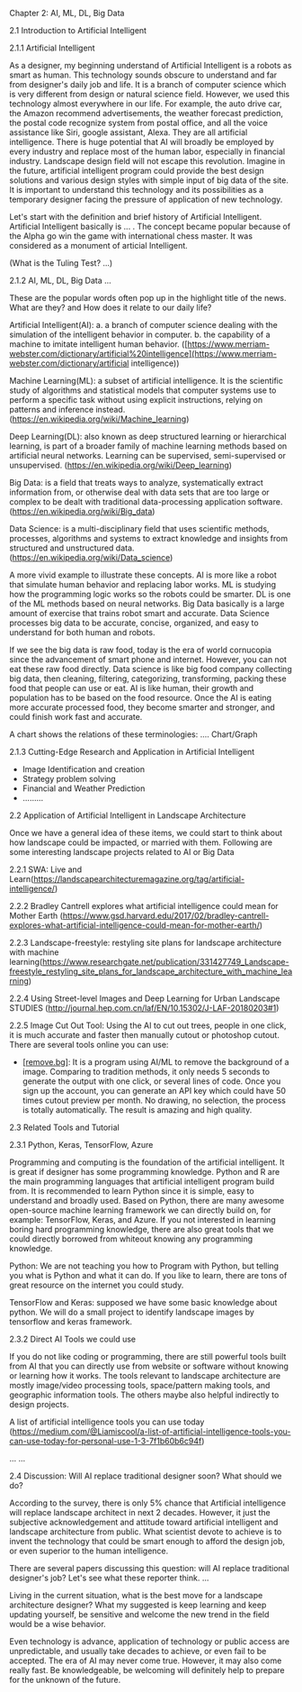 Chapter 2: AI, ML, DL, Big Data

2.1 Introduction to Artificial Intelligent

2.1.1 Artificial Intelligent

As a designer, my beginning understand of Artificial Intelligent is a robots as smart as human. This technology sounds obscure to understand and far from designer's daily job and life. It is a branch of computer science which is very different from design or natural science field. However, we used this technology almost everywhere in our life. For example, the auto drive car, the Amazon recommend advertisements, the weather forecast prediction, the postal code recognize system from postal office, and all the voice assistance like Siri, google assistant, Alexa. They are all artificial intelligence. There is huge potential that AI will broadly be employed by every industry and replace most of the human labor, especially in financial industry. Landscape design field will not escape this revolution. Imagine in the future, artificial intelligent program could provide the best design solutions and various design styles with simple input of big data of the site. It is important to understand this technology and its possibilities as a temporary designer facing the pressure of application of new technology.

Let's start with the definition and brief history of Artificial Intelligent. Artificial Intelligent basically is ... . The concept became popular because of the Alpha go win the game with international chess master. It was considered as a monument of articial Intelligent. 

(What is the Tuling Test? ...)



2.1.2 AI, ML, DL, Big Data ...

These are the popular words often pop up in the highlight title of the news. What are they? and How does it relate to our daily life?

Artificial Intelligent(AI): a. a branch of computer science dealing with the simulation of the intelligent behavior in computer. b. the capability of a machine to imitate intelligent human behavior. ([https://www.merriam-webster.com/dictionary/artificial%20intelligence](https://www.merriam-webster.com/dictionary/artificial intelligence))

Machine Learning(ML): a subset of artificial intelligence. It is the scientific study of algorithms and statistical models that computer systems use to perform a specific task without using explicit instructions, relying on patterns and inference instead. (https://en.wikipedia.org/wiki/Machine_learning)

Deep Learning(DL): also known as deep structured learning or hierarchical learning, is part of a broader family of machine learning methods based on artificial neural networks. Learning can be supervised, semi-supervised or unsupervised. (https://en.wikipedia.org/wiki/Deep_learning)

Big Data: is a field that treats ways to analyze, systematically extract information from, or otherwise deal with data sets that are too large or complex to be dealt with traditional data-processing application software. (https://en.wikipedia.org/wiki/Big_data)

Data Science: is a multi-disciplinary field that uses scientific methods, processes, algorithms and systems to extract knowledge and insights from structured and unstructured data. (https://en.wikipedia.org/wiki/Data_science)



A more vivid example to illustrate these concepts. AI is more like a robot that simulate human behavior and replacing labor works. ML is studying how the programming logic works so the robots could be smarter. DL is one of the ML methods based on neural networks. Big Data basically is a large amount of exercise that trains robot smart and accurate. Data Science processes big data to be accurate, concise, organized, and easy to understand for both human and robots. 

If we see the big data is raw food, today is the era of world cornucopia since the advancement of smart phone and internet. However, you can not eat these raw food directly. Data science is like big food company collecting big data, then cleaning, filtering, categorizing, transforming, packing these food that people can use or eat. AI is like human, their growth and population has to be based on the food resource. Once the AI is eating more accurate processed food, they become smarter and stronger, and could finish work fast and accurate. 



A chart shows the relations of these terminologies: .... Chart/Graph



2.1.3 Cutting-Edge Research and Application in Artificial Intelligent

- Image Identification and creation
- Strategy problem solving
- Financial and  Weather Prediction
- .........



2.2 Application of Artificial Intelligent in Landscape Architecture

Once we have a general idea of these items, we could start to think about how landscape could be impacted, or married with them. Following are some interesting landscape projects related to AI or Big Data

2.2.1 SWA: Live and Learn(https://landscapearchitecturemagazine.org/tag/artificial-intelligence/)

2.2.2 Bradley Cantrell explores what artificial intelligence could mean for Mother Earth (https://www.gsd.harvard.edu/2017/02/bradley-cantrell-explores-what-artificial-intelligence-could-mean-for-mother-earth/)

2.2.3 Landscape-freestyle: restyling site plans for landscape architecture with machine learning(https://www.researchgate.net/publication/331427749_Landscape-freestyle_restyling_site_plans_for_landscape_architecture_with_machine_learning)

2.2.4 Using Street-level Images and Deep Learning for Urban Landscape STUDIES (http://journal.hep.com.cn/laf/EN/10.15302/J-LAF-20180203#1)

2.2.5 Image Cut Out Tool: Using the AI to cut out trees, people in one click, it is much accurate and faster then manually cutout or photoshop cutout. There are several tools online you can use: 

- [[remove.bg]](https://www.remove.bg/): It is a program using AI/ML to remove the background of a image. Comparing to tradition methods, it only needs 5 seconds to generate the output with one click, or several lines of code. Once you sign up the account, you can generate an API key which could have 50 times cutout preview per month. No drawing, no selection, the process is totally automatically. The result is amazing and high quality.





2.3 Related Tools and Tutorial

2.3.1 Python, Keras, TensorFlow, Azure

Programming and computing is the foundation of the artificial intelligent. It is great if designer has some programming knowledge. Python and R are the main programming languages that artificial intelligent program build from. It is recommended to learn Python since it is simple, easy to understand and broadly used. Based on Python, there are many awesome open-source machine learning framework we can directly build on, for example: TensorFlow, Keras, and Azure. If you not interested in learning boring hard programming knowledge, there are also great tools that we could directly borrowed from whiteout knowing any programming knowledge.  

Python: We are not teaching you how to Program with Python, but telling you what is Python and what it can do. If you like to learn, there are tons of great resource on the internet you could study.

TensorFlow and Keras: supposed we have some basic knowledge about python. We will do a small project to identify landscape images by tensorflow and keras framework.



2.3.2 Direct AI Tools we could use

If you do not like coding or programming, there are still powerful tools built from AI that you can directly use from website or software without knowing or learning how it works. The tools relevant to landscape architecture are mostly image/video processing tools, space/pattern making tools, and geographic information tools. The others maybe also helpful indirectly to design projects.

A list of artificial intelligence tools you can use today (https://medium.com/@Liamiscool/a-list-of-artificial-intelligence-tools-you-can-use-today-for-personal-use-1-3-7f1b60b6c94f)

... ...



2.4 Discussion: Will AI replace traditional designer soon? What should we do?

According to the survey, there is only 5% chance that Artificial intelligence will replace landscape architect in next 2 decades. However, it just the subjective acknowledgement and attitude toward artificial intelligent and landscape architecture from public. What scientist devote to achieve is to invent the technology that could be smart enough to afford the design job, or even superior to the human intelligence.

There are several papers discussing this question: will AI replace traditional designer's job? Let's see what these reporter think. ...

Living in the current situation, what is the best move for a landscape architecture designer? What my suggested is keep learning and keep updating yourself, be sensitive and welcome the new trend in the field would be a wise behavior. 

Even technology is advance, application of technology or public access are unpredictable, and usually take decades to achieve, or even fail to be accepted. The era of AI may never come true. However, it may also come really fast. Be knowledgeable, be welcoming will definitely help to prepare for the unknown of the future. 





 















